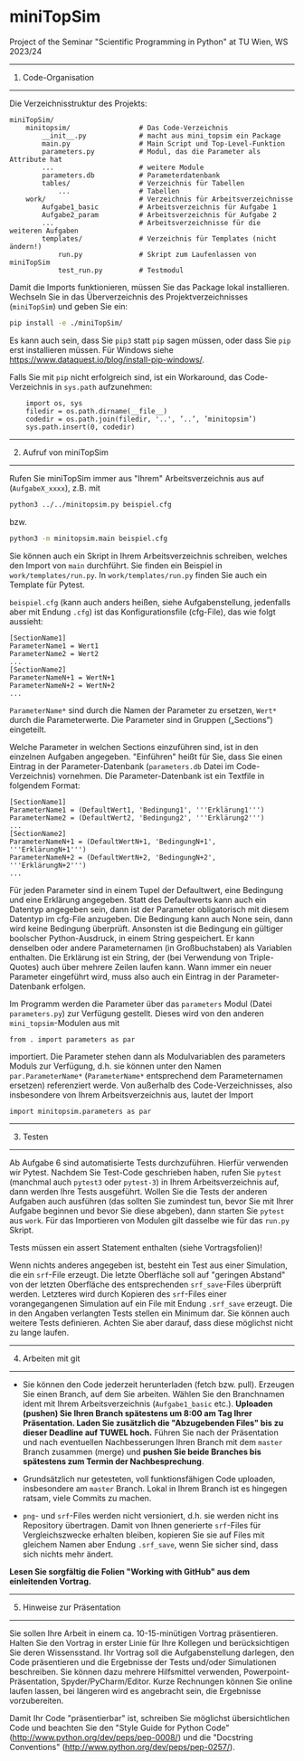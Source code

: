 # miniTopSim
Project of the Seminar "Scientific Programming in Python" at TU Wien, WS 2023/24

--------------------
1. Code-Organisation
--------------------

Die Verzeichnisstruktur des Projekts:

```
miniTopSim/
    minitopsim/                 # Das Code-Verzeichnis
        __init__.py             # macht aus mini_topsim ein Package
        main.py                 # Main Script und Top-Level-Funktion
        parameters.py           # Modul, das die Parameter als Attribute hat
        ...                     # weitere Module
        parameters.db           # Parameterdatenbank
        tables/                 # Verzeichnis für Tabellen
            ...                 # Tabellen
    work/                       # Verzeichnis für Arbeitsverzeichnisse
        Aufgabe1_basic          # Arbeitsverzeichnis für Aufgabe 1
        Aufgabe2_param          # Arbeitsverzeichnis für Aufgabe 2
        ...                     # Arbeitsverzeichnisse für die weiteren Aufgaben
        templates/              # Verzeichnis für Templates (nicht ändern!)
            run.py              # Skript zum Laufenlassen von miniTopSim
            test_run.py         # Testmodul
```

Damit die Imports funktionieren, müssen Sie das Package lokal installieren. Wechseln Sie in das Überverzeichnis des Projektverzeichnisses (`miniTopSim`) und geben Sie ein:

```bash
pip install -e ./miniTopSim/
```

Es kann auch sein, dass Sie `pip3` statt `pip` sagen müssen, oder dass Sie `pip` erst installieren müssen. Für Windows siehe https://www.dataquest.io/blog/install-pip-windows/.

Falls Sie mit `pip` nicht erfolgreich sind, ist ein Workaround, das Code-Verzeichnis in `sys.path` aufzunehmen:

```
    import os, sys
    filedir = os.path.dirname(__file__)
    codedir = os.path.join(filedir, '..', ’..’, ’minitopsim’)
    sys.path.insert(0, codedir)
```

------------------------
2. Aufruf von miniTopSim
------------------------

Rufen Sie miniTopSim immer aus "Ihrem" Arbeitsverzeichnis aus auf (`AufgabeX_xxxx`), z.B. mit

```bash
python3 ../../minitopsim.py beispiel.cfg
```
bzw.
```bash
python3 -m minitopsim.main beispiel.cfg
```

Sie können auch ein Skript in Ihrem Arbeitsverzeichnis schreiben, welches den Import von `main` durchführt. Sie finden ein Beispiel in `work/templates/run.py`. In `work/templates/run.py` finden Sie auch ein Template für Pytest.

`beispiel.cfg` (kann auch anders heißen, siehe Aufgabenstellung, jedenfalls aber mit Endung `.cfg`) ist das Konfigurationsfile (cfg-File), das wie folgt aussieht:

```
[SectionName1]
ParameterName1 = Wert1
ParameterName2 = Wert2
...
[SectionName2]
ParameterNameN+1 = WertN+1
ParameterNameN+2 = WertN+2
...
```

`ParameterName*` sind durch die Namen der Parameter zu ersetzen, `Wert*` durch die Parameterwerte. Die Parameter sind in Gruppen („Sections”) eingeteilt. 

Welche Parameter in welchen Sections einzuführen sind, ist in den einzelnen Aufgaben angegeben. "Einführen" heißt für Sie, dass Sie einen Eintrag in der Parameter-Datenbank (`parameters.db` Datei im Code-Verzeichnis) vornehmen. Die Parameter-Datenbank ist ein Textfile in folgendem Format:

```
[SectionName1]
ParameterName1 = (DefaultWert1, 'Bedingung1', '''Erklärung1''')
ParameterName2 = (DefaultWert2, 'Bedingung2', '''Erklärung2''')
...
[SectionName2]
ParameterNameN+1 = (DefaultWertN+1, 'BedingungN+1', '''ErklärungN+1''')
ParameterNameN+2 = (DefaultWertN+2, 'BedingungN+2', '''ErklärungN+2''')
...
```

Für jeden Parameter sind in einem Tupel der Defaultwert, eine Bedingung und eine Erklärung angegeben. Statt des Defaultwerts kann auch ein Datentyp angegeben sein, dann ist der Parameter obligatorisch mit diesem Datentyp im cfg-File anzugeben. Die Bedingung kann auch None sein, dann wird keine Bedingung überprüft. Ansonsten ist die Bedingung ein gültiger boolscher Python-Ausdruck, in einem String gespeichert. Er kann denselben oder andere Parameternamen (in Großbuchstaben) als Variablen enthalten. Die Erklärung ist ein String, der (bei Verwendung von Triple-Quotes) auch über mehrere Zeilen laufen kann. Wann immer ein neuer Parameter eingeführt wird, muss also auch ein Eintrag in der Parameter-Datenbank erfolgen.

Im Programm werden die Parameter über das `parameters` Modul (Datei `parameters.py`) zur Verfügung gestellt. Dieses wird von den anderen `mini_topsim`-Modulen aus mit

```
from . import parameters as par
```

importiert. Die Parameter stehen dann als Modulvariablen des parameters Moduls zur Verfügung, d.h. sie können unter den Namen `par.ParameterName*` (`ParameterName*` entsprechend dem Parameternamen ersetzen) referenziert werde. Von außerhalb des Code-Verzeichnisses, also insbesondere von Ihrem Arbeitsverzeichnis aus, lautet der Import

```
import minitopsim.parameters as par
```

---------
3. Testen
---------

Ab Aufgabe 6 sind automatisierte Tests durchzuführen. Hierfür verwenden wir Pytest. Nachdem Sie Test-Code geschrieben haben, rufen Sie `pytest` (manchmal auch `pytest3` oder `pytest-3`) in Ihrem Arbeitsverzeichnis auf, dann werden Ihre Tests ausgeführt. Wollen Sie die Tests der anderen Aufgaben auch ausführen (das sollten Sie zumindest tun, bevor Sie mit Ihrer Aufgabe beginnen und bevor Sie diese abgeben), dann starten Sie `pytest` aus `work`. Für das Importieren von Modulen gilt dasselbe wie für das `run.py` Skript.

Tests müssen ein assert Statement enthalten (siehe Vortragsfolien)!

Wenn nichts anderes angegeben ist, besteht ein Test aus einer Simulation, die ein `srf`-File erzeugt. Die letzte Oberfläche soll auf "geringen Abstand" von der letzten Oberfläche des entsprechenden `srf_save`-Files überprüft werden. Letzteres wird durch Kopieren des `srf`-Files einer vorangegangenen Simulation auf ein File mit Endung `.srf_save` erzeugt. Die in den Angaben verlangten Tests stellen ein Minimum dar. Sie können auch weitere Tests definieren. Achten Sie aber darauf, dass diese möglichst nicht zu lange laufen.

-------------------
4. Arbeiten mit git
-------------------

- Sie können den Code jederzeit herunterladen (fetch bzw. pull). Erzeugen Sie einen Branch, auf dem Sie arbeiten. Wählen Sie den Branchnamen ident mit Ihrem Arbeitsverzeichnis (`Aufgabe1_basic` etc.). **Uploaden (pushen) Sie Ihren Branch spätestens um 8:00 am Tag Ihrer Präsentation. Laden Sie zusätzlich die "Abzugebenden Files" bis zu dieser Deadline auf TUWEL hoch.** Führen Sie nach der Präsentation und nach eventuellen Nachbesserungen Ihren Branch mit dem `master` Branch zusammen (merge) und **pushen Sie beide Branches bis spätestens zum Termin der Nachbesprechung**.

- Grundsätzlich nur getesteten, voll funktionsfähigen Code uploaden, insbesondere am `master` Branch. Lokal in Ihrem Branch ist es hingegen ratsam, viele Commits zu machen.

- `png`- und `srf`-Files werden nicht versioniert, d.h. sie werden nicht ins Repository übertragen. Damit von Ihnen generierte `srf`-Files für Vergleichszwecke erhalten bleiben, kopieren Sie sie auf Files mit gleichem Namen aber Endung `.srf_save`, wenn Sie sicher sind, dass sich nichts mehr ändert.

**Lesen Sie sorgfältig die Folien "Working with GitHub" aus dem einleitenden Vortrag.**


----------------------------
5. Hinweise zur Präsentation
----------------------------

Sie sollen Ihre Arbeit in einem ca. 10-15-minütigen Vortrag präsentieren. Halten Sie den Vortrag in erster Linie für Ihre Kollegen und berücksichtigen Sie deren Wissensstand. Ihr Vortrag soll die Aufgabenstellung darlegen, den Code präsentieren und die Ergebnisse der Tests und/oder Simulationen beschreiben. Sie können dazu mehrere Hilfsmittel verwenden, Powerpoint-Präsentation, Spyder/PyCharm/Editor. Kurze Rechnungen können Sie online laufen lassen, bei längeren wird es angebracht sein, die Ergebnisse vorzubereiten.

Damit Ihr Code "präsentierbar" ist, schreiben Sie möglichst übersichtlichen Code und beachten Sie den "Style Guide for Python Code" (http://www.python.org/dev/peps/pep-0008/) und die "Docstring Conventions" (http://www.python.org/dev/peps/pep-0257/).

